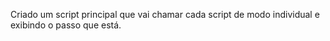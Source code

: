 Criado um script principal que vai chamar cada script de modo individual e exibindo o passo que está.
